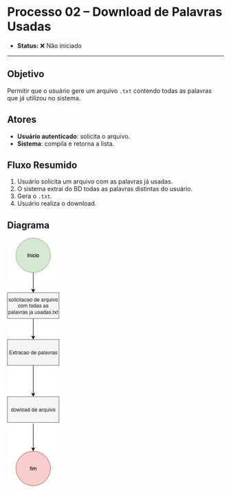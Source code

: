 # Processo 02 – Download de Palavras Usadas

- **Status:** ❌ Não iniciado  
---

## Objetivo
Permitir que o usuário gere um arquivo `.txt` contendo todas as palavras que já utilizou no sistema.

## Atores
- **Usuário autenticado**: solicita o arquivo.  
- **Sistema**: compila e retorna a lista.  

## Fluxo Resumido
1. Usuário solicita um arquivo com as palavras já usadas.  
2. O sistema extrai do BD todas as palavras distintas do usuário.  
3. Gera o `.txt`.  
4. Usuário realiza o download.  

## Diagrama
![Download de Palavras](../assets/process/download-palavras.png)
